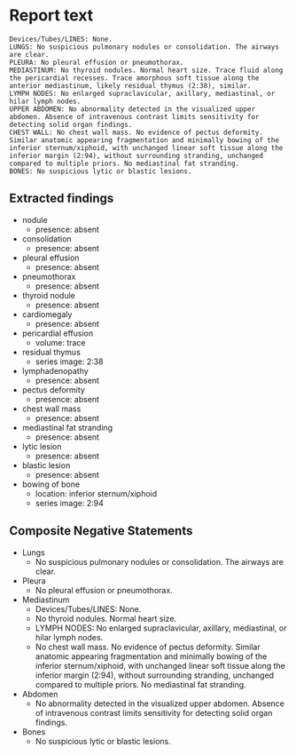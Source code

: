 # Report text

```text
Devices/Tubes/LINES: None.
LUNGS: No suspicious pulmonary nodules or consolidation. The airways are clear.
PLEURA: No pleural effusion or pneumothorax.
MEDIASTINUM: No thyroid nodules. Normal heart size. Trace fluid along the pericardial recesses. Trace amorphous soft tissue along the anterior mediastinum, likely residual thymus (2:38), similar.
LYMPH NODES: No enlarged supraclavicular, axillary, mediastinal, or hilar lymph nodes.
UPPER ABDOMEN: No abnormality detected in the visualized upper abdomen. Absence of intravenous contrast limits sensitivity for detecting solid organ findings.
CHEST WALL: No chest wall mass. No evidence of pectus deformity. Similar anatomic appearing fragmentation and minimally bowing of the inferior sternum/xiphoid, with unchanged linear soft tissue along the inferior margin (2:94), without surrounding stranding, unchanged compared to multiple priors. No mediastinal fat stranding.
BONES: No suspicious lytic or blastic lesions.
```

## Extracted findings

- nodule
  - presence: absent
- consolidation
  - presence: absent
- pleural effusion
  - presence: absent
- pneumothorax
  - presence: absent
- thyroid nodule
  - presence: absent
- cardiomegaly
  - presence: absent
- pericardial effusion
  - volume: trace
- residual thymus
  - series image: 2:38
- lymphadenopathy
  - presence: absent
- pectus deformity
  - presence: absent
- chest wall mass
  - presence: absent
- mediastinal fat stranding
  - presence: absent
- lytic lesion
  - presence: absent
- blastic lesion
  - presence: absent
- bowing of bone
  - location: inferior sternum/xiphoid
  - series image: 2:94

## Composite Negative Statements

- Lungs
  - No suspicious pulmonary nodules or consolidation. The airways are clear.
- Pleura
  - No pleural effusion or pneumothorax.
- Mediastinum
  - Devices/Tubes/LINES: None.
  - No thyroid nodules. Normal heart size.
  - LYMPH NODES: No enlarged supraclavicular, axillary, mediastinal, or hilar lymph nodes.
  - No chest wall mass. No evidence of pectus deformity. Similar anatomic appearing fragmentation and minimally bowing of the inferior sternum/xiphoid, with unchanged linear soft tissue along the inferior margin (2:94), without surrounding stranding, unchanged compared to multiple priors. No mediastinal fat stranding.
- Abdomen
  - No abnormality detected in the visualized upper abdomen. Absence of intravenous contrast limits sensitivity for detecting solid organ findings.
- Bones
  - No suspicious lytic or blastic lesions.
